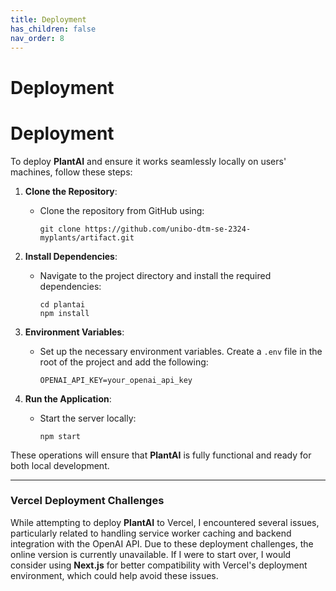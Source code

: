```yaml
---
title: Deployment
has_children: false
nav_order: 8
---
```


# Deployment
# Deployment

To deploy **PlantAI** and ensure it works seamlessly locally on users' machines, follow these steps:

1. **Clone the Repository**:
   - Clone the repository from GitHub using:
     ```
     git clone https://github.com/unibo-dtm-se-2324-myplants/artifact.git
     ```

2. **Install Dependencies**:
   - Navigate to the project directory and install the required dependencies:
     ```
     cd plantai
     npm install
     ```

3. **Environment Variables**:
   - Set up the necessary environment variables. Create a `.env` file in the root of the project and add the following:
     ```
     OPENAI_API_KEY=your_openai_api_key
     ```

4. **Run the Application**:
   - Start the server locally:
     ```
     npm start
     ```

These operations will ensure that **PlantAI** is fully functional and ready for both local development.

---

### Vercel Deployment Challenges
While attempting to deploy **PlantAI** to Vercel, I encountered several issues, particularly related to handling service worker caching and backend integration with the OpenAI API. Due to these deployment challenges, the online version is currently unavailable. If I were to start over, I would consider using **Next.js** for better compatibility with Vercel's deployment environment, which could help avoid these issues.
